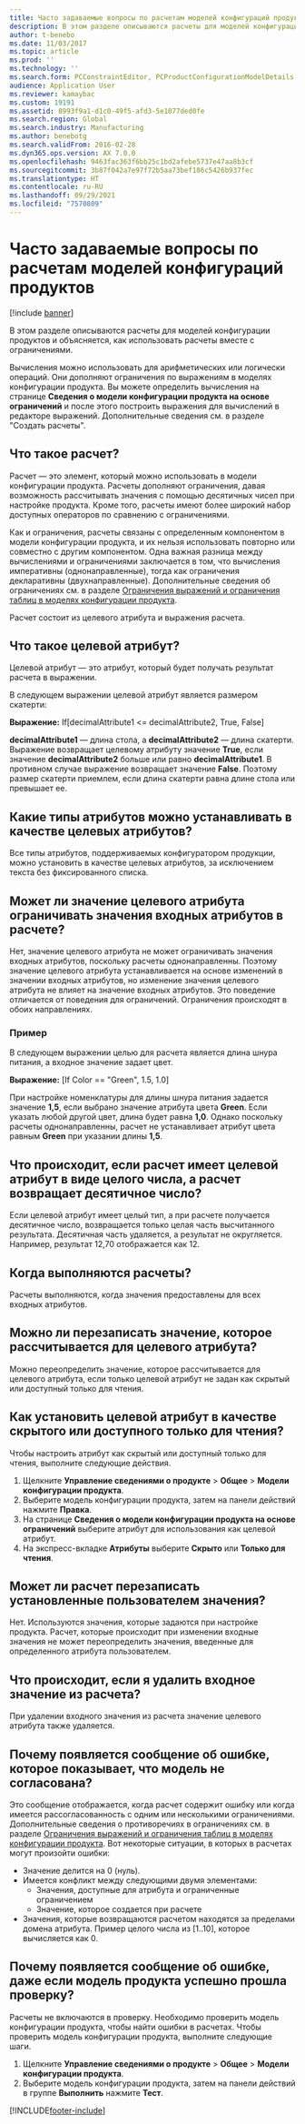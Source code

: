 ```yaml
---
title: Часто задаваемые вопросы по расчетам моделей конфигураций продуктов
description: В этом разделе описываются расчеты для моделей конфигурации продуктов и объясняется, как использовать расчеты вместе с ограничениями.
author: t-benebo
ms.date: 11/03/2017
ms.topic: article
ms.prod: ''
ms.technology: ''
ms.search.form: PCConstraintEditor, PCProductConfigurationModelDetails, PCRuntimeConfigurator
audience: Application User
ms.reviewer: kamaybac
ms.custom: 19191
ms.assetid: 8993f9a1-d1c0-49f5-afd3-5e1077ded0fe
ms.search.region: Global
ms.search.industry: Manufacturing
ms.author: benebotg
ms.search.validFrom: 2016-02-28
ms.dyn365.ops.version: AX 7.0.0
ms.openlocfilehash: 9463fac363f6bb25c1bd2afebe5737e47aa8b3cf
ms.sourcegitcommit: 3b87f042a7e97f72b5aa73bef186c5426b937fec
ms.translationtype: HT
ms.contentlocale: ru-RU
ms.lasthandoff: 09/29/2021
ms.locfileid: "7570809"
---
```

# <a name="calculations-for-product-configuration-models-faq"></a>Часто задаваемые вопросы по расчетам моделей конфигураций продуктов

[!include [banner](../includes/banner.md)]

В этом разделе описываются расчеты для моделей конфигурации продуктов и объясняется, как использовать расчеты вместе с ограничениями.

Вычисления можно использовать для арифметических или логически операций. Они дополняют ограничения по выражениям в моделях конфигурации продукта. Вы можете определить вычисления на странице **Сведения о модели конфигурации продукта на основе ограничений** и после этого построить выражения для вычислений в редакторе выражений. Дополнительные сведения см. в разделе "Создать расчеты".

## <a name="what-is-a-calculation"></a>Что такое расчет?
Расчет — это элемент, который можно использовать в модели конфигурации продукта. Расчеты дополняют ограничения, давая возможность рассчитывать значения с помощью десятичных чисел при настройке продукта. Кроме того, расчеты имеют более широкий набор доступных операторов по сравнению с ограничениями.  

Как и ограничения, расчеты связаны с определенным компонентом в модели конфигурации продукта, и их нельзя использовать повторно или совместно с другим компонентом. Одна важная разница между вычислениями и ограничениями заключается в том, что вычисления императивны (однонаправленные), тогда как ограничения декларативны (двухнаправленные). Дополнительные сведения об ограничениях см. в разделе [Ограничения выражений и ограничения таблиц в моделях конфигурации продукта](expression-constraints-table-constraints-product-configuration-models.md).  

Расчет состоит из целевого атрибута и выражения расчета.

## <a name="what-is-a-target-attribute"></a>Что такое целевой атрибут?
Целевой атрибут — это атрибут, который будет получать результат расчета в выражении.  

В следующем выражении целевой атрибут является размером скатерти:  

**Выражение:** If\[decimalAttribute1 &lt;= decimalAttribute2, True, False\]  

**decimalAttribute1** — длина стола, а **decimalAttribute2** — длина скатерти. Выражение возвращает целевому атрибуту значение **True**, если значение **decimalAttribute2** больше или равно **decimalAttribute1**. В противном случае выражение возвращает значение **False**. Поэтому размер скатерти приемлем, если длина скатерти равна длине стола или превышает ее.

## <a name="what-attribute-types-can-be-set-to-target-attributes"></a>Какие типы атрибутов можно устанавливать в качестве целевых атрибутов?
Все типы атрибутов, поддерживаемых конфигуратором продукции, можно установить в качестве целевых атрибутов, за исключением текста без фиксированного списка.

## <a name="can-the-value-of-a-target-attribute-restrict-the-values-of-the-input-attributes-in-a-calculation"></a>Может ли значение целевого атрибута ограничивать значения входных атрибутов в расчете?
Нет, значение целевого атрибута не может ограничивать значения входных атрибутов, поскольку расчеты однонаправленны. Поэтому значение целевого атрибута устанавливается на основе изменений в значении входных атрибутов, но изменение значения целевого атрибута не влияет на значение входных атрибутов. Это поведение отличается от поведения для ограничений. Ограничения происходят в обоих направлениях.

### <a name="example"></a>Пример

В следующем выражении целью для расчета является длина шнура питания, а входное значение задает цвет.  

**Выражение:** \[If Color == "Green", 1.5, 1.0\]  

При настройке номенклатуры для длины шнура питания задается значение **1,5**, если выбрано значение атрибута цвета **Green**. Если указать любой другой цвет, длина будет равна **1,0**. Однако поскольку расчеты однонаправленны, расчет не устанавливает атрибут цвета равным **Green** при указании длины **1,5**.

## <a name="what-happens-if-a-calculation-has-a-target-attribute-of-the-integer-type-but-a-calculation-generates-a-decimal-number"></a>Что происходит, если расчет имеет целевой атрибут в виде целого числа, а расчет возвращает десятичное число?
Если целевой атрибут имеет целый тип, а при расчете получается десятичное число, возвращается только целая часть высчитанного результата. Десятичная часть удаляется, а результат не округляется. Например, результат 12,70 отображается как 12.

## <a name="when-do-calculations-occur"></a>Когда выполняются расчеты?
Расчеты выполняются, когда значения предоставлены для всех входных атрибутов.

## <a name="can-i-overwrite-the-value-that-is-calculated-for-the-target-attribute"></a>Можно ли перезаписать значение, которое рассчитывается для целевого атрибута?
Можно переопределить значение, которое рассчитывается для целевого атрибута, если только целевой атрибут не задан как скрытый или доступный только для чтения.

## <a name="how-do-i-set-a-target-attribute-as-hidden-or-read-only"></a>Как установить целевой атрибут в качестве скрытого или доступного только для чтения?
Чтобы настроить атрибут как скрытый или доступный только для чтения, выполните следующие действия.

1.  Щелкните **Управление сведениями о продукте** &gt; **Общее** &gt; **Модели конфигурации продукта**.
2.  Выберите модель конфигурации продукта, затем на панели действий нажмите **Правка**.
3.  На странице **Сведения о модели конфигурации продукта на основе ограничений** выберите атрибут для использования как целевой атрибут.
4.  На экспресс-вкладке **Атрибуты** выберите **Скрыто** или **Только для чтения**.

## <a name="can-a-calculation-overwrite-the-values-that-i-set"></a>Может ли расчет перезаписать установленные пользователем значения?
Нет. Используются значения, которые задаются при настройке продукта. Расчет, которые происходит при изменении входные значения не может переопределить значения, введенные для определенного атрибута пользователем.

## <a name="what-happens-if-i-remove-an-input-value-in-a-calculation"></a>Что происходит, если я удалить входное значение из расчета?
При удалении входного значения из расчета значение целевого атрибута также удаляется.

## <a name="why-do-i-receive-an-error-message-that-says-that-my-model-is-in-contradiction"></a>Почему появляется сообщение об ошибке, которое показывает, что модель не согласована?
Это сообщение отображается, когда расчет содержит ошибку или когда имеется рассогласованность с одним или несколькими ограничениями. Дополнительные сведения о противоречиях в ограничениях см. в разделе [Ограничения выражений и ограничения таблиц в моделях конфигурации продукта](expression-constraints-table-constraints-product-configuration-models.md). Вот некоторые ситуации, в которых в расчетах могут произойти ошибки:

-   Значение делится на 0 (нуль).
-   Имеется конфликт между следующими двумя элементами:
    -   Значения, доступные для атрибута и ограниченные ограничением
    -   Значение, которое создается при расчете
-   Значения, которые возвращаются расчетом находятся за пределами домена атрибута. Пример целого числа из \[1..10\], которое вычисляется как 0.

## <a name="why-do-i-receive-an-error-message-even-though-i-successfully-validated-my-product-model"></a>Почему появляется сообщение об ошибке, даже если модель продукта успешно прошла проверку?
Расчеты не включаются в проверку. Необходимо проверить модель конфигурации продукта, чтобы найти ошибки в расчетах. Чтобы проверить модель конфигурации продукта, выполните следующие шаги.

1.  Щелкните **Управление сведениями о продукте** &gt; **Общее** &gt; **Модели конфигурации продукта**.
2.  Выберите модель конфигурации продукта, затем на панели действий в группе **Выполнить** нажмите **Тест**.






[!INCLUDE[footer-include](../../includes/footer-banner.md)]